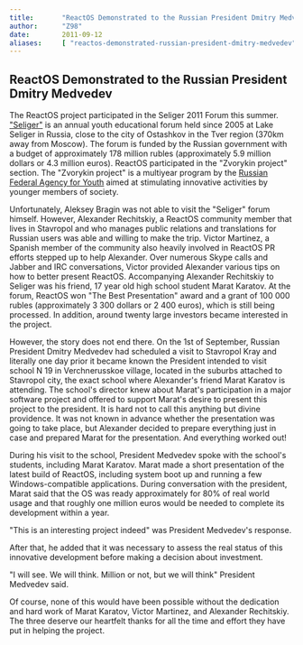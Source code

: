 ```yaml
---
title:       "ReactOS Demonstrated to the Russian President Dmitry Medvedev"
author:      "Z98"
date:        2011-09-12
aliases:     [ "reactos-demonstrated-russian-president-dmitry-medvedev", "node/305" ]
---
```


<h2>ReactOS Demonstrated to the Russian President Dmitry Medvedev</h2>
<p>The ReactOS project participated in the Seliger 2011 Forum this summer. <a href="http://en.wikipedia.org/wiki/Seliger_(forum)">"Seliger"</a> is an annual youth educational forum held since 2005 at Lake Seliger in Russia, close to the city of Ostashkov in the Tver region (370km away from Moscow). The forum is funded by the Russian government with a budget of approximately 178 million rubles (approximately 5.9 million dollars or 4.3 million euros). ReactOS participated in the "Zvorykin project" section. The "Zvorykin project" is a multiyear program by the <a href="http://www.fadm.gov.ru/">Russian Federal Agency for Youth</a> aimed at stimulating innovative activities by younger members of society.</p>

<p>Unfortunately, Aleksey Bragin was not able to visit the "Seliger" forum himself. However, Alexander Rechitskiy, a ReactOS community member that lives in Stavropol and who manages public relations and translations for Russian users was able and willing to make the trip. Victor Martinez, a Spanish member of the community also heavily involved in ReactOS PR efforts stepped up to help Alexander.  Over numerous Skype calls and Jabber and IRC conversations, Victor provided Alexander various tips on how to better present ReactOS. Accompanying Alexander Rechitskiy to Seliger was his friend, 17 year old high school student Marat Karatov. At the forum, ReactOS won "The Best Presentation" award and a grant of 100 000 rubles (approximately 3 300
dollars or 2 400 euros), which is still being processed. In addition, around twenty large investors became interested in the project.</p>

<p>However, the story does not end there. On the 1st of September, Russian President Dmitry Medvedev had scheduled a visit to Stavropol Kray and literally one day prior it became known the President intended to visit school N 19 in Verchnerusskoe village, located in the suburbs attached to Stavropol city, the exact school where Alexander's friend Marat Karatov is attending. The school's director knew about Marat's participation in a major software project and offered to support Marat's desire to present this project to the president. It is hard not to call this anything but divine providence. It was not known in advance whether the presentation was going to take place, but Alexander decided to prepare everything just in case and prepared Marat for the presentation. And everything worked out!</p>

<p>During his visit to the school, President Medvedev spoke with the school's students, including Marat Karatov. Marat made a short
presentation of the latest build of ReactOS, including system boot up and running a few Windows-compatible applications. During conversation with the president, Marat said that the OS was ready approximately for 80% of real world usage and that
roughly one million euros would be needed to complete its development within a year.</p>

<p>"This is an interesting project indeed" was President Medvedev's response.</p>

<p>After that, he added that it was necessary to assess the real status of this innovative development before making a decision about
investment.</p>

<p>"I will see. We will think. Million or not, but we will think" President Medvedev said.</p>

<p>Of course, none of this would have been possible without the dedication and hard work of Marat Karatov, Victor Martinez, and Alexander Rechitskiy.  The three deserve our heartfelt thanks for all the time and effort they have put in helping the project.</p>


